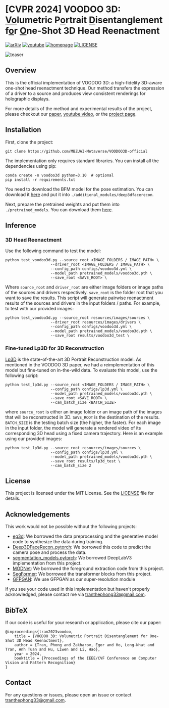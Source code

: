 # [CVPR 2024] VOODOO 3D: <ins>Vo</ins>lumetric P<ins>o</ins>rtrait <ins>D</ins>isentanglement f<ins>o</ins>r <ins>O</ins>ne-Shot 3D Head Reenactment

[![arXiv](https://img.shields.io/badge/arXiv-2312.04651-red?logo=arxiv&logoColor=red)](https://arxiv.org/abs/2312.04651)
[![youtube](https://img.shields.io/badge/video-Youtube-white?logo=youtube&logoColor=red)](https://arxiv.org/abs/2312.04651)
[![homepage](https://img.shields.io/badge/project-Homepage-orange?logo=Homepage&logoColor=orange)](https://arxiv.org/abs/2312.04651)
[![LICENSE](https://img.shields.io/badge/license-MIT%202.0-blue?logo=C&logoColor=blue)](https://github.com/MBZUAI-Metaverse/VOODOO3D-official/LICENSE)

![teaser](./resources/github_readme/teaser.gif)

## Overview
This is the official implementation of VOODOO 3D: a high-fidelity 3D-aware one-shot head reenactment technique. Our method transfers the expression of a driver to a source and produces view consistent renderings for holographic displays.

For more details of the method and experimental results of the project, please checkout our [paper](https://arxiv.org/abs/2312.04651), [youtube video](https://www.youtube.com/watch?v=Gu3oPG0_BaE), or the [project page](https://p0lyfish.github.io/voodoo3d/).

## Installation
First, clone the project:
```
git clone https://github.com/MBZUAI-Metaverse/VOODOO3D-official
```
The implementation only requires standard libraries. You can install all the dependencies using pip:
```
conda create -n voodoo3d python=3.10  # optional
pip install -r requirements.txt
```

You need to download the BFM model for the pose estimation. You can download it [here](https://mbzuaiac-my.sharepoint.com/:u:/g/personal/the_tran_mbzuai_ac_ae/EasQUk8MESRMtIphdDA7T14BDzj83frLGU3VQoWM6CG6iQ?e=C4vZ0k) and put it into `./additional_modules/deep3dfacerecon`.

Next, prepare the pretrained weights and put them into `./pretrained_models`. You can download them [here](https://mbzuaiac-my.sharepoint.com/:u:/g/personal/the_tran_mbzuai_ac_ae/EUWFHRIXZrxEo2Ak2zKhxfwBzmaLFjnBLmmi-5BoTuPU4w?e=m70Ly5).

## Inference
### 3D Head Reenactment
Use the following command to test the model:
```
python test_voodoo3d.py --source_root <IMAGE_FOLDERS / IMAGE_PATH> \
                    --driver_root <IMAGE_FOLDERS / IMAGE_PATH> \
                    --config_path configs/voodoo3d.yml \
                    --model_path pretrained_models/voodoo3d.pth \
                    --save_root <SAVE_ROOT> \
```
Where `source_root` and `driver_root` are either image folders or image paths of the sources and drivers respectively. `save_root` is the folder root that you want to save the results. This script will generate pairwise reenactment results of the sources and drivers in the input folders / paths. For example, to test with our provided images:
```
python test_voodoo3d.py --source_root resources/images/sources \
                    --driver_root resources/images/drivers \
                    --config_path configs/voodoo3d.yml \
                    --model_path pretrained_models/voodoo3d.pth \
                    --save_root results/voodoo3d_test \
```
### Fine-tuned Lp3D for 3D Reconstruction
[Lp3D](https://research.nvidia.com/labs/nxp/lp3d/) is the state-of-the-art 3D Portrait Reconstruction model. As mentioned in the VOODOO 3D paper, we had a reimplementation of this model but fine-tuned on in-the-wild data. To evaluate this model, use the following script:
```
python test_lp3d.py --source_root <IMAGE_FOLDERS / IMAGE_PATH> \
                    --config_path configs/lp3d.yml \
                    --model_path pretrained_models/voodoo3d.pth \
                    --save_root <SAVE_ROOT> \
                    --cam_batch_size <BATCH_SIZE>
```
where `source_root` is either an image folder or an image path of the images that will be reconstructed in 3D. `SAVE_ROOT` is the destination of the results. `BATCH_SIZE` is the testing batch size (the higher, the faster). For each image in the input folder, the model will generate a rendered video of its corresponding 3D head using a fixed camera trajectory. Here is an example using our provided images:
```
python test_lp3d.py --source_root resources/images/sources \
                    --config_path configs/lp3d.yml \
                    --model_path pretrained_models/voodoo3d.pth \
                    --save_root results/lp3d_test \
                    --cam_batch_size 2
```

## License

This project is licensed under the MIT License. See the [LICENSE](LICENSE) file for details.

## Acknowledgements
This work would not be possible without the following projects:

- [eg3d](https://github.com/NVlabs/eg3d): We borrowed the data preprocessing and the generative model code to synthesize the data during training.
- [Deep3DFaceRecon_pytorch](https://github.com/sicxu/Deep3DFaceRecon_pytorch): We borrowed this code to predict the camera pose and process the data.
- [segmentation_models.pytorch](https://github.com/qubvel/segmentation_models.pytorch): We borrowed DeepLabV3 implementation from this project.
- [MODNet](https://github.com/ZHKKKe/MODNet): We borrowed the foreground extraction code from this project.
- [SegFormer](https://github.com/NVlabs/SegFormer): We borrowed the transformer blocks from this project.
- [GFPGAN](https://github.com/TencentARC/GFPGAN): We use GFPGAN as our super-resolution module

If you see your code used in this implementation but haven't properly acknowledged, please contact me via [tranthephong33@gmail.com](tranthephong33@gmail.com).

## BibTeX
If our code is useful for your research or application, please cite our paper:
```
@inproceedings{tran2023voodoo,
	title = {VOODOO 3D: Volumetric Portrait Disentanglement for One-Shot 3D Head Reenactment},
	author = {Tran, Phong and Zakharov, Egor and Ho, Long-Nhat and Tran, Anh Tuan and Hu, Liwen and Li, Hao},
	year = 2024,
	booktitle = {Proceedings of the IEEE/CVF Conference on Computer Vision and Pattern Recognition}
}
```

## Contact
For any questions or issues, please open an issue or contact [tranthephong33@gmail.com](mailto:tranthephong33@gmail.com).
